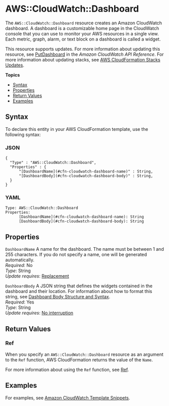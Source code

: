 # AWS::CloudWatch::Dashboard<a name="aws-properties-cw-dashboard"></a>

The `AWS::CloudWatch::Dashboard` resource creates an Amazon CloudWatch dashboard\. A dashboard is a customizable home page in the CloudWatch console that you can use to monitor your AWS resources in a single view\. Each metric, graph, alarm, or text block on a dashboard is called a widget\.

This resource supports updates\. For more information about updating this resource, see [PutDashboard](http://docs.aws.amazon.com/AmazonCloudWatch/latest/APIReference/API_PutDashboard.html) in the *Amazon CloudWatch API Reference*\. For more information about updating stacks, see [AWS CloudFormation Stacks Updates](using-cfn-updating-stacks.md)\.

**Topics**
+ [Syntax](#aws-resource-cw-dashboard-syntax)
+ [Properties](#aws-properties-cw-dashboard-prop)
+ [Return Values](#aws-properties-cw-dashboard-ref)
+ [Examples](#w4ab1c21c10d247c15)

## Syntax<a name="aws-resource-cw-dashboard-syntax"></a>

To declare this entity in your AWS CloudFormation template, use the following syntax:

### JSON<a name="aws-resource-cw-dashboard-syntax.json"></a>

```
{
  "Type" : "AWS::CloudWatch::Dashboard",
  "Properties" : {
      "[DashboardName](#cfn-cloudwatch-dashboard-name)" : String,
      "[DashboardBody](#cfn-cloudwatch-dashboard-body)" : String,
  }
}
```

### YAML<a name="aws-resource-cw-dashboard-syntax.yaml"></a>

```
Type: AWS::CloudWatch::Dashboard
Properties:
      [DashboardName](#cfn-cloudwatch-dashboard-name): String
      [DashboardBody](#cfn-cloudwatch-dashboard-body): String
```

## Properties<a name="aws-properties-cw-dashboard-prop"></a>

`DashboardName`  <a name="cfn-cloudwatch-dashboard-name"></a>
A name for the dashboard\. The name must be between 1 and 255 characters\. If you do not specify a name, one will be generated automatically\.  
*Required*: No  
*Type*: String  
*Update requires*: [Replacement](using-cfn-updating-stacks-update-behaviors.md#update-replacement)

`DashboardBody`  <a name="cfn-cloudwatch-dashboard-body"></a>
A JSON string that defines the widgets contained in the dashboard and their location\. For information about how to format this string, see [Dashboard Body Structure and Syntax](https://docs.aws.amazon.com/AmazonCloudWatch/latest/APIReference/CloudWatch-Dashboard-Body-Structure.html)\.  
*Required*: Yes  
*Type*: String  
*Update requires*: [No interruption](using-cfn-updating-stacks-update-behaviors.md#update-no-interrupt)

## Return Values<a name="aws-properties-cw-dashboard-ref"></a>

### Ref<a name="w4ab1c21c10d247c13b2"></a>

When you specify an `AWS::CloudWatch::Dashboard` resource as an argument to the `Ref` function, AWS CloudFormation returns the value of the `Name`\.

For more information about using the `Ref` function, see [Ref](intrinsic-function-reference-ref.md)\.

## Examples<a name="w4ab1c21c10d247c15"></a>

For examples, see [Amazon CloudWatch Template Snippets](quickref-cloudwatch.md)\.
